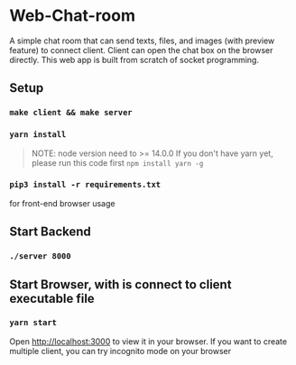 # Web-Chat-room
A simple chat room that can send texts, files, and images (with preview feature) to connect client. Client can open the chat box on the browser directly. This web app is built from scratch of socket programming. 

## Setup
### `make client && make server`

### `yarn install`
> NOTE: node version need to >= 14.0.0
If you don't have yarn yet, please run this code first `npm install yarn -g`

### `pip3 install -r requirements.txt`
for front-end browser usage

## Start Backend
### `./server 8000`

## Start Browser, with is connect to client executable file
### `yarn start`
Open [http://localhost:3000](http://localhost:3000) to view it in your browser.
If you want to create multiple client, you can try incognito mode on your browser
